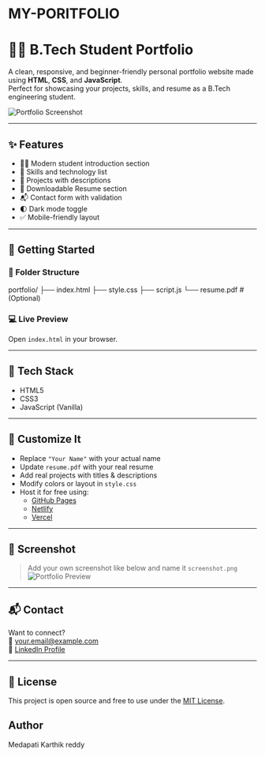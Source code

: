 # MY-PORITFOLIO
# 👨‍💻 B.Tech Student Portfolio

A clean, responsive, and beginner-friendly personal portfolio website made using **HTML**, **CSS**, and **JavaScript**.  
Perfect for showcasing your projects, skills, and resume as a B.Tech engineering student.

![Portfolio Screenshot](portifolio.png)

---

## ✨ Features

- 🧑‍🎓 Modern student introduction section
- 🧠 Skills and technology list
- 📁 Projects with descriptions
- 📄 Downloadable Resume section
- 📬 Contact form with validation
- 🌓 Dark mode toggle
- ✅ Mobile-friendly layout

---

## 🚀 Getting Started

### 📂 Folder Structure
portfolio/
├── index.html
├── style.css
├── script.js
└── resume.pdf # (Optional)

### 💻 Live Preview

Open `index.html` in your browser.

---

## 🔧 Tech Stack

- HTML5
- CSS3
- JavaScript (Vanilla)

---

## 📝 Customize It

- Replace `"Your Name"` with your actual name
- Update `resume.pdf` with your real resume
- Add real projects with titles & descriptions
- Modify colors or layout in `style.css`
- Host it for free using:
  - [GitHub Pages](https://pages.github.com/)
  - [Netlify](https://netlify.com/)
  - [Vercel](https://vercel.com/)

---

## 📸 Screenshot

> Add your own screenshot like below and name it `screenshot.png`  
> ![Portfolio Preview](screenshot.png)

---

## 📬 Contact

Want to connect?  
📧 your.email@example.com  
🔗 [LinkedIn Profile](https://linkedin.com/in/yourusername)

---

## 📄 License

This project is open source and free to use under the [MIT License](LICENSE).

## Author
Medapati Karthik reddy
